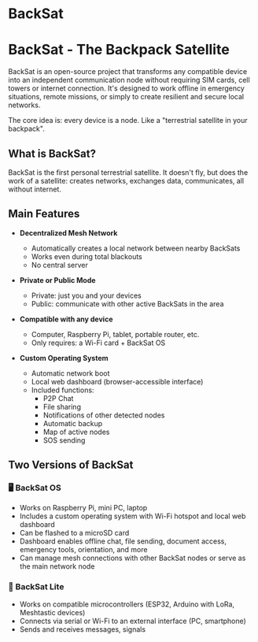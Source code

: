 # BackSat

# BackSat - The Backpack Satellite

BackSat is an open-source project that transforms any compatible device into an independent communication node without requiring SIM cards, cell towers or internet connection. It's designed to work offline in emergency situations, remote missions, or simply to create resilient and secure local networks.

The core idea is: every device is a node. Like a "terrestrial satellite in your backpack".



## What is BackSat?

BackSat is the first personal terrestrial satellite. It doesn't fly, but does the work of a satellite: creates networks, exchanges data, communicates, all without internet.

## Main Features

- **Decentralized Mesh Network**
  - Automatically creates a local network between nearby BackSats
  - Works even during total blackouts
  - No central server

- **Private or Public Mode**
  - Private: just you and your devices
  - Public: communicate with other active BackSats in the area

- **Compatible with any device**
  - Computer, Raspberry Pi, tablet, portable router, etc.
  - Only requires: a Wi-Fi card + BackSat OS

- **Custom Operating System**
  - Automatic network boot
  - Local web dashboard (browser-accessible interface)
  - Included functions:
    - P2P Chat
    - File sharing
    - Notifications of other detected nodes
    - Automatic backup
    - Map of active nodes
    - SOS sending

## Two Versions of BackSat

### 🖥 BackSat OS
- Works on Raspberry Pi, mini PC, laptop
- Includes a custom operating system with Wi-Fi hotspot and local web dashboard
- Can be flashed to a microSD card
- Dashboard enables offline chat, file sending, document access, emergency tools, orientation, and more
- Can manage mesh connections with other BackSat nodes or serve as the main network node

### 🔌 BackSat Lite
- Works on compatible microcontrollers (ESP32, Arduino with LoRa, Meshtastic devices)
- Connects via serial or Wi-Fi to an external interface (PC, smartphone)
- Sends and receives messages, signals
